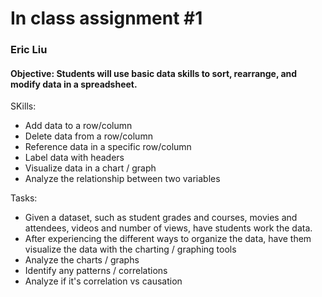 # In class assignment #1

### Eric Liu

#### Objective: Students will use basic data skills to sort, rearrange, and modify data in a spreadsheet.

SKills:
- Add data to a row/column
- Delete data from a row/column
- Reference data in a specific row/column
- Label data with headers
- Visualize data in a chart / graph
- Analyze the relationship between two variables

Tasks:
- Given a dataset, such as student grades and courses, movies and attendees, videos and number of views, have students work the data.
- After experiencing the different ways to organize the data, have them visualize the data with the charting / graphing tools
- Analyze the charts / graphs
- Identify any patterns / correlations
- Analyze if it's correlation vs causation
